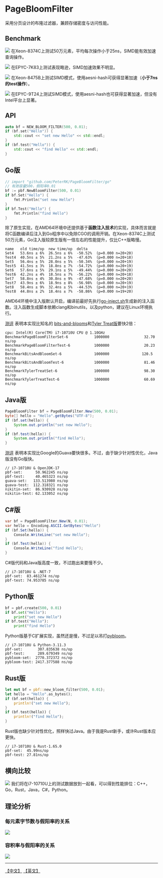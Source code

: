 # PageBloomFilter

采用分页设计的布隆过滤器，兼顾存储密度与访问性能。

## Benchmark
![](images/Xeon-8374C.png)
在Xeon-8374C上测试50万元素，平均每次操作小于25ns，SIMD能有效加速查询操作。

![](images/EPYC-7K83.png)
在EPYC-7K83上测试表现略逊，SIMD加速效果不明显。

![](images/Xeon-8475B.png)
在Xeon-8475B上测试SIMD模式，使用aesni-hash可获得显著加速（**小于7ns的test操作**）。

![](images/EPYC-9T24.png)
在EPYC-9T24上测试SIMD模式，使用aesni-hash也可获得显著加速，但没有Intel平台上显著。

## API
```cpp
auto bf = NEW_BLOOM_FILTER(500, 0.01);
if (bf.set("Hello")) {
    std::cout << "set new Hello" << std::endl;
}
if (bf.test("Hello")) {
    std::cout << "find Hello" << std::endl;
}
```

## Go版

```go
// import "github.com/PeterRK/PageBloomFilter/go"
// 有效容量500，假阳率0.01
bf := pbf.NewBloomFilter(500, 0.01)
if bf.Set("Hello") {
    fmt.Println("set new Hello")
}
if bf.Test("Hello") {
    fmt.Println("find Hello")
}
```

除了原生实现，在AMD64环境中还提供基于**函数注入技术**的实现，具体而言就是将C函数编译后注入到Go程序中以免除CGO的调用开销。在Xeon-8374C上测试50万元素，Go注入版较原生版有一倍左右的性能提升，仅比C++版略慢。

```
name   old time/op  new time/op  delta
Set4   53.6ns ± 6%  26.5ns ± 6%  -50.52%  (p=0.000 n=20+20)
Test4  40.5ns ± 5%  21.2ns ± 5%  -47.63%  (p=0.000 n=20+18)
Set5   56.4ns ± 5%  28.0ns ± 5%  -50.34%  (p=0.000 n=20+19)
Test5  41.5ns ± 3%  18.8ns ± 7%  -54.72%  (p=0.000 n=20+19)
Set6   57.6ns ± 5%  29.1ns ± 5%  -49.44%  (p=0.000 n=20+20)
Test6  42.2ns ± 4%  18.5ns ± 7%  -56.22%  (p=0.000 n=20+18)
Set7   58.8ns ± 4%  30.8ns ± 9%  -47.68%  (p=0.000 n=20+20)
Test7  43.9ns ± 6%  18.9ns ± 8%  -56.98%  (p=0.000 n=20+19)
Set8   58.4ns ± 9%  32.4ns ± 5%  -44.53%  (p=0.000 n=20+19)
Test8  44.8ns ± 2%  18.4ns ± 7%  -58.86%  (p=0.000 n=19+20)
```

AMD64环境中注入版默认开启，编译前最好先执行[go-inject.sh](pbf/go-inject.sh)生成新的注入函数。注入函数生成脚本依赖clang和binutils，以及python，建议在Linux环境执行。

[测评](https://gist.github.com/PeterRK/b0df9e80caaaee1e9349e295cb435a67) 表明本实现比知名的 [bits-and-blooms](https://github.com/bits-and-blooms/bloom)和[Tyler Treat版](https://github.com/tylertreat/BoomFilters)要快2倍：
```
cpu: Intel(R) Core(TM) i7-10710U CPU @ 1.10GHz
BenchmarkPageBloomFilterSet-6            1000000                32.70 ns/op
BenchmarkPageBloomFilterTest-6           1000000                20.23 ns/op
BenchmarkBitsAndBloomSet-6               1000000               120.5  ns/op
BenchmarkBitsAndBloomTest-6              1000000                81.46 ns/op
BenchmarkTylerTreatSet-6                 1000000                98.30 ns/op
BenchmarkTylerTreatTest-6                1000000                60.69 ns/op
```

## Java版
```java
PageBloomFilter bf = PageBloomFilter.New(500, 0.01);
byte[] hello = "Hello".getBytes("UTF-8");
if (bf.set(hello)) {
    System.out.println("set new Hello");
}
if (bf.test(hello)) {
    System.out.println("find Hello");
}
```
[测评](java/src/test/java/rk/pbf/Benchmark.java) 表明本实现比Google的Guava要快很多。不过，由于缺少针对性优化，Java版没有Go版快。
```
// i7-10710U & OpenJDK-17
pbf-set:      50.962245 ns/op
pbf-test:     40.465323 ns/op
guava-set:   133.513980 ns/op
guava-test:  112.318321 ns/op
nikitin-set:  86.930928 ns/op
nikitin-test: 62.133052 ns/op
```

## C#版
```csharp
var bf = PageBloomFilter.New(N, 0.01);
var hello = Encoding.ASCII.GetBytes("Hello")
if (bf.Set(hello)) {
    Console.WriteLine("set new Hello");
}
if (bf.Test(hello)) {
    Console.WriteLine("find Hello");
}
```
C#版代码和Java版高度一致，不过跑出来要慢不少。
```
// i7-10710U & .NET-7
pbf-set:  83.461274 ns/op
pbf-test: 74.953785 ns/op
```

## Python版
```python
bf = pbf.create(500, 0.01)
if bf.set("Hello"):
    print("set new Hello")
if bf.test("Hello"):
    print("find Hello")
```
Python版基于C扩展实现，虽然还是慢，不过足以吊打[pybloom](https://github.com/jaybaird/python-bloomfilter)。
```
// i7-10710U & Python-3.11.3
pbf-set:       307.835638 ns/op
pbf-test:      289.679349 ns/op
pybloom-set:  2770.372372 ns/op
pybloom-test: 2417.377588 ns/op
```

## Rust版
```rust
let mut bf = pbf::new_bloom_filter(500, 0.01);
let hello = "Hello".as_bytes();
if (bf.set(hello)) {
    println!("set new Hello");
}
if (bf.test(hello)) {
    println!("find Hello");
}
```
Rust版也缺少针对性优化，照样快过Java。由于我是Rust新手，或许Rust版本应更快。
```
// i7-10710U & Rust-1.65.0
pbf-set:  45.99ns/op
pbf-test: 27.81ns/op
```

## 横向比较
![](images/i7-10710U.png)
我们将在i7-10710U上的测试数据放到一起看，可以得到性能排位：C++，Go，Rust，Java，C#，Python。

## 理论分析

### 每元素字节数与假阳率的关系
![](images/byte.png)

### 容积率与假阳率的关系
![](images/ratio.png)

---
[【中文】](README-CN.md) [【英文】](README.md)
